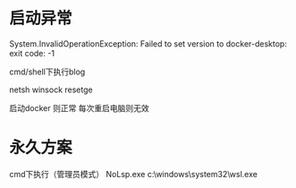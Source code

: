 
# 启动异常

System.InvalidOperationException:
Failed to set version to docker-desktop: exit code: -1


cmd/shell下执行blog

netsh winsock resetge

启动docker 则正常 每次重启电脑则无效


# 永久方案
cmd下执行（管理员模式）
NoLsp.exe c:\windows\system32\wsl.exe
